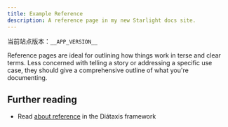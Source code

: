 ```yaml
---
title: Example Reference
description: A reference page in my new Starlight docs site.
---
```


当前站点版本：`__APP_VERSION__`


Reference pages are ideal for outlining how things work in terse and clear terms.
Less concerned with telling a story or addressing a specific use case, they should give a comprehensive outline of what you're documenting.

## Further reading

- Read [about reference](https://diataxis.fr/reference/) in the Diátaxis framework
